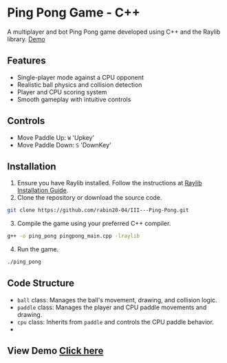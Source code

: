 


#   Ping Pong Game - C++     


A multiplayer and bot Ping Pong game developed using C++ and the Raylib library.   [Demo](https://www.linkedin.com/feed/update/urn:li:activity:7227670678164938752/)

## Features

- Single-player mode against a CPU opponent
- Realistic ball physics and collision detection
- Player and CPU scoring system
- Smooth gameplay with intuitive controls

## Controls

- Move Paddle Up: `W` 'Upkey'
- Move Paddle Down: `S` 'DownKey'

## Installation

1. Ensure you have Raylib installed. Follow the instructions at [Raylib Installation Guide](https://github.com/raysan5/raylib#installation).
2. Clone the repository or download the source code.

```bash
git clone https://github.com/rabin20-04/III---Ping-Pong.git
```

3. Compile the game using your preferred C++ compiler.

```bash
g++ -o ping_pong pingpong_main.cpp -lraylib
```

4. Run the game.

```bash
./ping_pong
```

## Code Structure

- `ball` class: Manages the ball's movement, drawing, and collision logic.
- `paddle` class: Manages the player and CPU paddle movements and drawing.
- `cpu` class: Inherits from `paddle` and controls the CPU paddle behavior.
- 
  

  ## View Demo [Click here](https://www.linkedin.com/feed/update/urn:li:activity:7227670678164938752/)

